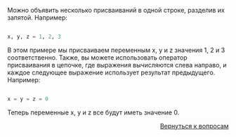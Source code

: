 Можно объявить несколько присваиваний в одной строке, разделив их запятой.
Например:

```py

x, y, z = 1, 2, 3
```

В этом примере мы присваиваем переменным x, y и z значения 1, 2 и 3 соответственно. Также, вы можете использовать
оператор присваивания в цепочке, где выражения вычисляются слева направо, и каждое следующее выражение использует
результат предыдущего.\
Например:

```py

x = y = z = 0
```

Теперь переменные x, y и z все будут иметь значение 0.


<div align="right">

[Вернуться к вопросам](../Вопросы.md)

</div>
